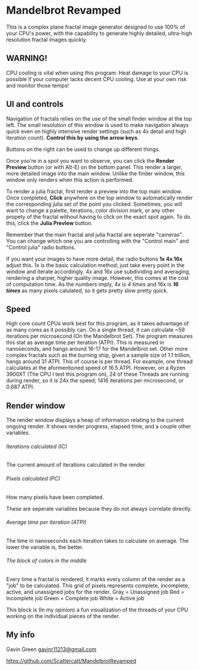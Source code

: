 # Mandelbrot Revamped
This is a complex plane fractal image generator designed to use 100% of your CPU's power, with the capability to generate highly detailed, ultra-high resolution fractal images quickly.

## WARNING!
CPU cooling is vital when using this program. Heat damage to your CPU is possible if your computer lacks decent CPU cooling. Use at your own risk and monitor those temps! 

## UI and controls
Navigation of fractals relies on the use of the small finder window at the top left. The small resolution of this window is used to make navigation always quick even on highly intensive render settings (such as 4x detail and high iteration count). **Control this by using the arrow keys**. 

Buttons on the right can be used to change up different things.

Once you're in a spot you want to observe, you can click the **Render Preview** button (or with Alt-E) on the bottom panel. This render a larger, more detailed image into the main window. Unlike the finder window, this window only renders when this action is performed.

To render a julia fractal, first render a preview into the top main window. Once completed, **Click** anywhere on the top window to automatically render the corresponding julia set of the point you clicked. Sometimes, you will want to change a palette, iterations, color division mark, or any other propety of the fractal without having to click on the exact spot again. To do this, click the **Julia Preview** button. 

Remember that the main fractal and julia fractal are seperate "cameras". You can change which one you are controlling with the "Control main" and "Control julia" radio buttons. 

If you want your images to have more detail, the radio buttons **1x 4x 16x** adjust this. 1x is the basic calculation method; just take every point in the window and iterate accordingly. 4x and 16x use subdividing and averaging, rendering a sharper, higher quality image. However, this comes at the cost of computation time. As the numbers imply, 4x is *4 times* and 16x is ***16 times*** as many pixels calulated, so it gets pretty slow pretty quick. 


## Speed 
High core count CPUs work best for this program, as it takes advantage of as many cores as it possibly can. On a single thread, it can calculate ~59 iterations per microsecond (On the Mandelbrot Set). The program measures this stat as average time per iteration (ATPI). This is measured in nanoseconds, and hangs around 16-17 for the Mandelbrot set. Other more complex fractals such as the burning ship, given a sample size of 1.1 trillion, hangs around 31 ATPI. This of course is per thread. For example, one thread calculates at the aformentioned speed of 16.5 ATPI. However, on a Ryzen 3900XT (The CPU I test this program on), 24 of these Threads are running during render, so it is 24x the speed; 1416 iterations per microsecond, or 0.687 ATPI. 

## Render window
The render window displays a heap of information relating to the current ongoing render. It shows render progress, elapsed time, and a couple other variables. 

###### Iterations calculated (IC) 
The current amount of iterations calculated in the render. 

###### Pixels calculated (PC)
How many pixels have been completed. 

These are seperate variables because they do not always correlate directly. 

###### Average time per iteration (ATPI) 
The time in nanoseconds each iteration takes to calculate on average. The lower the variable is, the better. 

###### The block of colors in the middle
Every time a fractal is rendered, it marks every column of the render as a "job" to be calculated. 
This grid of pixels represents complete, incomplete, active, and unassigned jobs for the render.
Gray = Unassigned job
Red = Incomplete job
Green = Complete job
White = Active job

This block is (In my opinion) a fun visualization of the threads of your CPU working on the individual pieces of the render.

## My info

Gavin Green
gavinr11213@gmail.com

https://github.com/Scattercatt/MandelbrotRevamped
